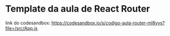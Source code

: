 # Template da aula de React Router

link do codesandbox: https://codesandbox.io/s/codigo-aula-router-ml8yvs?file=/src/App.js
